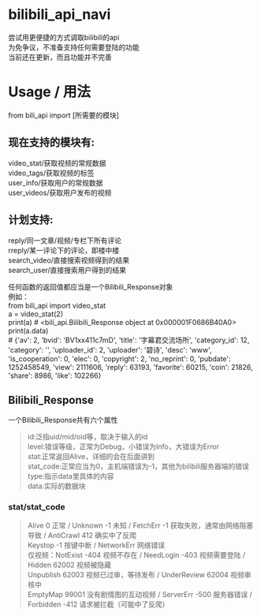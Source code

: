 # bilibili_api_navi
 尝试用更便捷的方式调取bilibili的api<br>
 为免争议，不准备支持任何需要登陆的功能<br>
 当前还在更新，而且功能并不完善<br>

# Usage / 用法
 from bili_api import [所需要的模块]<br>

## 现在支持的模块有:
video_stat/获取视频的常规数据<br>
video_tags/获取视频的标签<br>
user_info/获取用户的常规数据<br>
user_videos/获取用户发布的视频<br>

## 计划支持:
reply/同一文章/视频/专栏下所有评论<br>
rreply/某一评论下的评论，即楼中楼<br>
search_video/直接搜索视频得到的结果<br>
search_user/直接搜索用户得到的结果<br>

任何函数的返回值都应当是一个Bilibili_Response对象<br>
例如：<br>
    from bili_api import video_stat<br>
    a = video_stat(2)<br>
    print(a)                # <bili_api.Bilibili_Response object at 0x000001F0686B40A0><br>
    print(a.data)<br>
    # {'av': 2, 'bvid': 'BV1xx411c7mD', 'title': '字幕君交流场所', 'category_id': 12, 'category': '', 'uploader_id': 2, 'uploader': '碧诗', 'desc': 'www', 'is_cooperation': 0, 'elec': 0, 'copyright': 2, 'no_reprint': 0, 'pubdate': 1252458549, 'view': 2111606, 'reply': 63193, 'favorite': 60215, 'coin': 21826, 'share': 8986, 'like': 102266}<br>

## Bilibili_Response
 一个Bilibili_Response共有六个属性<br>
> id:泛指uid/mid/oid等，取决于输入的id<br>
> level:错误等级，正常为Debug，小错误为Info，大错误为Error<br>
> stat:正常返回Alive，详细的会在后面讲到<br>
> stat_code:正常应当为0，主机端错误为-1，其他为bilibili服务器端的错误<br>
> type:指示data里具体的内容<br>
> data:实际的数据块<br>

### stat/stat_code
> Alive 0 正常 / Unknown -1 未知 / FetchErr -1 获取失败，通常由网络阻塞导致 / AntiCrawl 412 确实中了反爬<br>
> Keystop -1 按键中断 / NetworkErr 网络错误<br>
> 仅视频：NotExist -404 视频不存在 / NeedLogin -403 视频需要登陆 / Hidden 62002 视频被隐藏<br>
>         Unpublish 62003 视频已过审，等待发布 / UnderReview 62004 视频审核中<br>
>         EmptyMap 99001 没有剧情图的互动视频 / ServerErr -500 服务器错误 / Forbidden -412 请求被拦截（可能中了反爬）<br>
